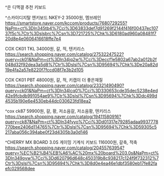 ^은 디맥갤 추천 키보드

^스카이디지탈 엔키보드 NKEY-2
35000원, 멤브레인
https://smartstore.naver.com/kccom/products/7680729255?NaPm=ct%3Dln345tb4%7Cci%3D63833def7d91269f2144f416f00437ec10737f5c%7Ctr%3Dslsbrc%7Csn%3D721725%7Chk%3D6180ad960a08481f720d8e4e0606416618ffe7e4

COX CK01 TKL
34000원, 갈, 적, 텐키리스
https://search.shopping.naver.com/catalog/27532247522?query=ck01&NaPm=ct%3Dln34jq2w%7Cci%3Deccf1e5802a67ab2a012b2f048d32f92dea3a5d8%7Ctr%3Dslsl%7Csn%3D95694%7Chk%3De20a82d19e4fa2a57e8220f7fccd08f7e3b2d105

COX CK01 PBT
48000원, 갈, 적, 키캡이 더 좋은재질
https://search.shopping.naver.com/catalog/23321490490?query=ck01&NaPm=ct%3Dln34lcq0%7Cci%3D330653cde35dec5238e4ed42e9fcbdb991054ae9%7Ctr%3Dslsl%7Csn%3D95694%7Chk%3Ddc499d4535b190e6e4530eb44dc030623fd18ea2

^cox ck87
59900원, 갈, 황, 저소음갈, 저소음황, 텐키리스
https://search.shopping.naver.com/catalog/19411580916?query=ck87&NaPm=ct%3Dln34fvyo%7Cci%3Dd01317e79285adaa9937778770bee2406d114765%7Ctr%3Dslsl%7Csn%3D95694%7Chk%3D59305c5217aba056c394abe0f23d4305b3a0d146

^CHERRY MX BOARD 3.0S 게이밍 기계식 키보드
116000원, 갈축, 적축
https://search.shopping.naver.com/catalog/20455763954?query=%EC%B2%B4%EB%A6%AC%20mx%20board%203.0s&NaPm=ct%3Dln349oyw%7Cci%3Dd620796d648c450319b8c938217c124f9f732312%7Ctr%3Dslsl%7Csn%3D95694%7Chk%3D8d0e4ea46e1dbf3580eb17fe82faefc029568dee

